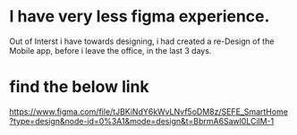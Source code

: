 # I have very less figma experience.
Out of Interst i have towards designing, i had created a re-Design of the Mobile app, before i leave the office, in the last 3 days.

# find the below link

https://www.figma.com/file/tJBKiNdY6kWvLNvf5oDM8z/SEFE_SmartHome?type=design&node-id=0%3A1&mode=design&t=BbrmA6Sawl0LCilM-1
